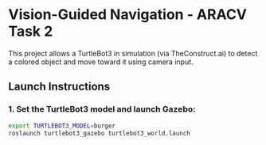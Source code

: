 # Vision-Guided Navigation - ARACV Task 2

This project allows a TurtleBot3 in simulation (via TheConstruct.ai) to detect a colored object and move toward it using camera input.

## Launch Instructions

### 1. Set the TurtleBot3 model and launch Gazebo:
```bash
export TURTLEBOT3_MODEL=burger
roslaunch turtlebot3_gazebo turtlebot3_world.launch
